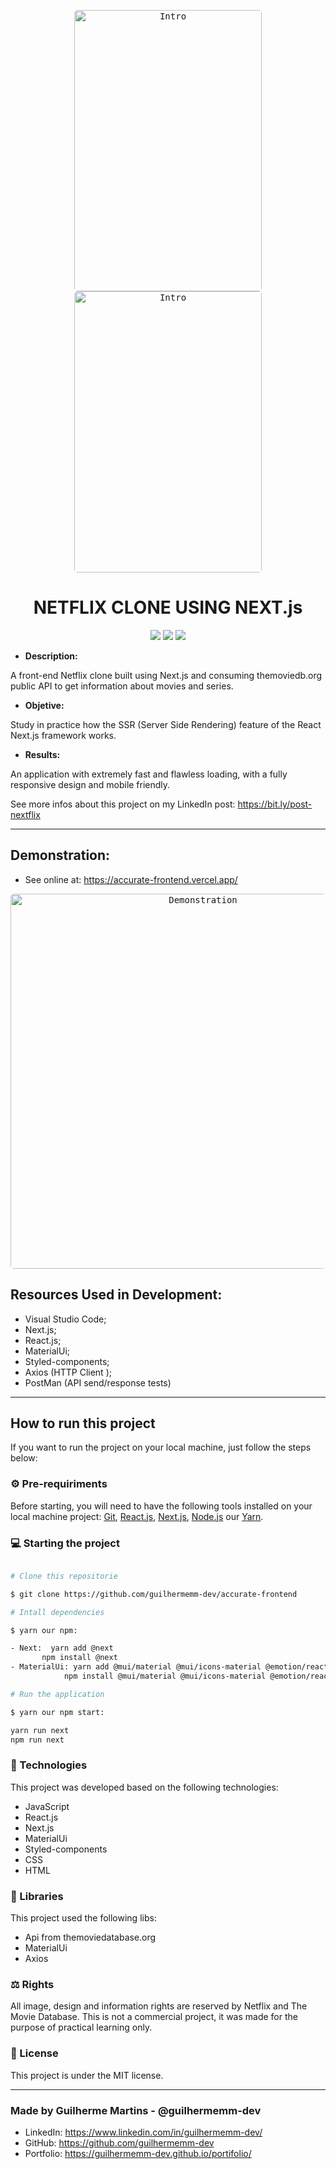 

<p align="center">
<kbd>
<img width="300" style="border-radius: 5px" height="450" src="https://images2.imgbox.com/d7/aa/kzUpAROp_o.png" alt="Intro">
</kbd>
<kbd>
<img width="300" style="border-radius: 5px" height="450" src="https://images2.imgbox.com/8d/15/jHs3tUBR_o.png" alt="Intro">
</kbd>
</p>

<h1 align="center"> NETFLIX CLONE USING NEXT.js </h1>
<p align="center">
<img src="https://img.shields.io/badge/react%20version-18.0.0-informational"/>
<img src="https://img.shields.io/badge/next%20version-12.1.5-informational" />
<img src="https://img.shields.io/badge/license-MIT-success"/>
</p>

 - **Description:**

A front-end Netflix clone built using Next.js and consuming themoviedb.org public API to get information about movies and series.

 - **Objetive:**

Study in practice how the SSR (Server Side Rendering) feature of the React Next.js framework works.

 - **Results:**

An application with extremely fast and flawless loading, with a fully responsive design and mobile friendly.

See more infos about this project on my LinkedIn post: https://bit.ly/post-nextflix
<hr>

## Demonstration:


 - See online at: https://accurate-frontend.vercel.app/


<p align="center">
<kbd>
<img width="600" style="border-radius: 5px" height="600" src="https://images2.imgbox.com/53/b9/FsMOFxwT_o.gif" alt="Demonstration">
</kbd>
</p>

## Resources Used in Development:

-   Visual Studio Code;
-   Next.js;
-   React.js;
-   MaterialUi;
-   Styled-components;
-   Axios (HTTP Client );
-   PostMan (API send/response tests)
<hr>

## How to run this project

If you want to run the project on your local machine, just follow the steps below:

###  ⚙ Pre-requiriments

Before starting, you will need to have the following tools installed on your local machine project:
[Git](https://git-scm.com), [React.js](https://reactjs.org/), [Next.js](https://nextjs.org/), [Node.js](https://nodejs.org/en/) our [Yarn](https://yarnpkg.com/).



###  💻 Starting the project
```bash

# Clone this repositorie

$ git clone https://github.com/guilhermemm-dev/accurate-frontend

# Intall dependencies

$ yarn our npm:

- Next:  yarn add @next
       npm install @next
- MaterialUi: yarn add @mui/material @mui/icons-material @emotion/react @emotion/styled @styled-components
            npm install @mui/material @mui/icons-material @emotion/react @emotion/styled @styled-components

# Run the application

$ yarn our npm start:

yarn run next
npm run next

```

###  🚀 Technologies

This project was developed based on the following technologies:

- JavaScript
- React.js
- Next.js
- MaterialUi
- Styled-components
- CSS 
- HTML 

###  📕 Libraries

This project used the following libs:

- Api from themoviedatabase.org
- MaterialUi
- Axios


###  ⚖ Rights

All image, design and information rights are reserved by Netflix and The Movie Database.
This is not a commercial project, it was made for the purpose of practical learning only.

###  📝 License

This project is under the MIT license.

<hr/>

<h3> Made by Guilherme Martins - @guilhermemm-dev </h3>

- LinkedIn: https://www.linkedin.com/in/guilhermemm-dev/
- GitHub: https://github.com/guilhermemm-dev
- Portfolio: https://guilhermemm-dev.github.io/portifolio/





